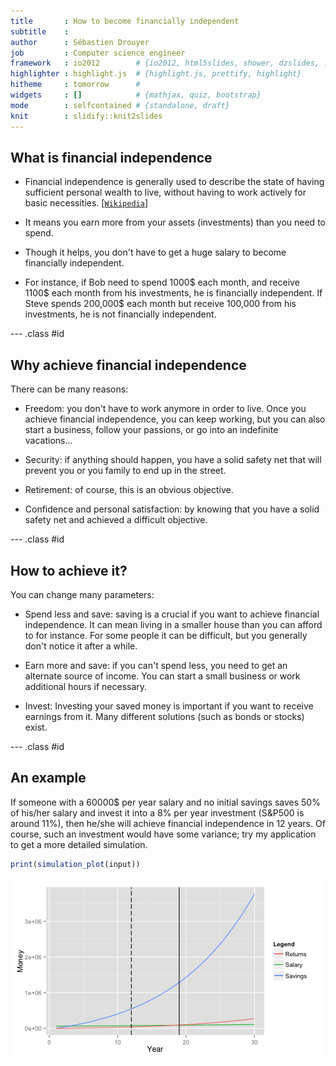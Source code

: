 ```yaml
---
title       : How to become financially independent
subtitle    : 
author      : Sébastien Drouyer
job         : Computer science engineer
framework   : io2012        # {io2012, html5slides, shower, dzslides, ...}
highlighter : highlight.js  # {highlight.js, prettify, highlight}
hitheme     : tomorrow      # 
widgets     : []            # {mathjax, quiz, bootstrap}
mode        : selfcontained # {standalone, draft}
knit        : slidify::knit2slides
---
```


## What is financial independence

* Financial independence is generally used to describe the state of having sufficient personal wealth to live, without having to work actively for basic necessities. [[`Wikipedia`](https://en.wikipedia.org/wiki/Financial_independence)]


* It means you earn more from your assets (investments) than you need to spend.

* Though it helps, you don't have to get a huge salary to become financially independent.


* For instance, if Bob need to spend 1000$ each month, and receive 1100$ each month from his investments, he is financially independent. If Steve spends 200,000$ each month but receive 100,000 from his investments, he is not financially independent.

--- .class #id 

## Why achieve financial independence

There can be many reasons:

* Freedom: you don't have to work anymore in order to live. Once you achieve financial independence, you can keep working, but you can also start a business, follow your passions, or go into an indefinite vacations...

* Security: if anything should happen, you have a solid safety net that will prevent you or you family to end up in the street.

* Retirement: of course, this is an obvious objective.

* Confidence and personal satisfaction: by knowing that you have a solid safety net and achieved a difficult objective.

--- .class #id 

## How to achieve it?

You can change many parameters:

* Spend less and save: saving is a crucial if you want to achieve financial independence. It can mean living in a smaller house than you can afford to for instance. For some people it can be difficult, but you generally don't notice it after a while.

* Earn more and save: if you can't spend less, you need to get an alternate source of income. You can start a small business or work additional hours if necessary.

* Invest: Investing your saved money is important if you want to receive earnings from it. Many different solutions (such as bonds or stocks) exist.

--- .class #id 
## An example


If someone with a 60000$ per year salary and no initial savings saves 50% of his/her salary and invest it into a 8% per year investment (S&P500 is around 11%), then he/she will achieve financial independence in 12 years.
Of course, such an investment would have some variance; try my application to get a more detailed simulation.

```r
print(simulation_plot(input))
```

<img src="figure/unnamed-chunk-2.png" title="plot of chunk unnamed-chunk-2" alt="plot of chunk unnamed-chunk-2" style="display: block; margin: auto;" />
